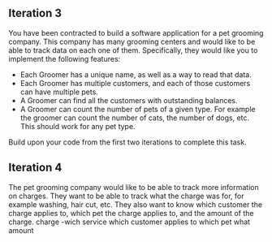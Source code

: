 ## Iteration 3

You have been contracted to build a software application for a pet grooming company. This company has many grooming centers and would like to be able to track data on each one of them. Specifically, they would like you to implement the following features:

* Each Groomer has a unique name, as well as a way to read that data.
* Each Groomer has multiple customers, and each of those customers can have multiple pets.
* A Groomer can find all the customers with outstanding balances.
* A Groomer can count the number of pets of a given type. For example the groomer can count the number of cats, the number of dogs, etc. This should work for any pet type.

Build upon your code from the first two iterations to complete this task.

## Iteration 4

The pet grooming company would like to be able to track more information on charges. They want to be able to track what the charge was for, for example washing, hair cut, etc. They also want to know which customer the charge applies to, which pet the charge applies to, and the amount of the charge. 
charge -wich service
        which customer applies to
        which pet
        what amount
